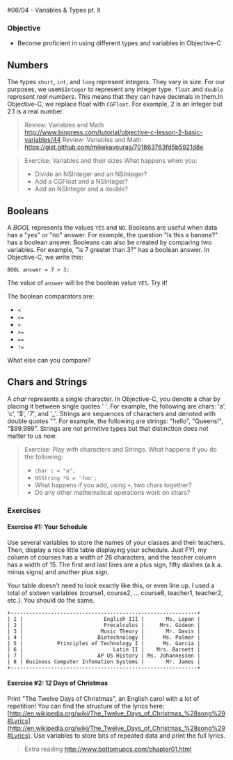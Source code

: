 #06/04 - Variables & Types pt. II

### Objective

* Become proficient in using different types and variables in Objective-C

Numbers
-
The types `short`, `int`, and `long` represent integers. They vary in size. For our purposes, we use`NSInteger` to represent any integer type. `float` and `double` represent *real numbers*. This means that they can have decimals in them.In Objective-C, we replace float with `CGFloat`. For example, 2 is an integer but 2.1 is a real number.

> Review: Variables and Math
> http://www.binpress.com/tutorial/objective-c-lesson-2-basic-variables/44
> Review: Variables and Math
> https://gist.github.com/mikekavouras/701663763fd5b5921d8e

> Exercise: Variables and their sizes
> What happens when you:
> - Divide an NSInteger and an NSInteger?
> - Add a CGFloat and a NSInteger?
> - Add an NSInteger and a double?

Booleans
-
A *BOOL* represents the values `YES` and `NO`. Booleans are useful when data has a "yes" or "no" answer. For example, the question "Is this a banana?" has a boolean answer. Booleans can also be created by comparing two variables. For example, "Is 7 greater than 3?" has a boolean answer. In Objective-C, we write this:

    BOOL answer = 7 > 3;

The value of `answer` will be the boolean value `YES`. Try it!

The boolean comparators are:
* `<`
* `<=`
* `>`
* `>=`
* `==`
* `!=`

What else can you compare?

Chars and Strings
-
A *char* represents a single character. In Objective-C, you denote a char by placing it between single quotes ' '. For example, the following are chars: 'a', 'c', '$', '7', and '_'. Strings are sequences of characters and denoted with double quotes "". For example, the following are strings: "hello", "Queens!", "$99.999". Strings are not primitive types but that distinction does not matter to us now.

> Exercise: Play with characters and Strings. What happens if you do the following:
> - `char c = "a";`
> - `NSString *b = 'foo';`
> - What happens if you add, using `+`, two chars together?
> - Do any other mathematical operations work on chars?

### Exercises

#### Exercise #1: Your Schedule

Use several variables to store the names of your classes and their teachers. Then, display a nice little table displaying your schedule.  Just FYI, my column of courses has a width of 26 characters, and the teacher column has a width of 15. The first and last lines are a plus sign, fifty dashes (a.k.a. minus signs) and another plus sign.

Your table doesn't need to look exactly like this, or even line up. I used a total of sixteen variables (course1, course2, ... course8, teacher1, teacher2, etc.). You should do the same.

```
+------------------------------------------------------------+
| 1 |                          English III |       Ms. Lapan |
| 2 |                          Precalculus |     Mrs. Gideon |
| 3 |                         Music Theory |       Mr. Davis |
| 4 |                        Biotechnology |      Ms. Palmer |
| 5 |           Principles of Technology I |      Ms. Garcia |
| 6 |                             Latin II |    Mrs. Barnett |
| 7 |                        AP US History | Ms. Johannessen |
| 8 | Business Computer Infomation Systems |       Mr. James |
+------------------------------------------------------------+
```

#### Exercise #2: 12 Days of Christmas
Print "The Twelve Days of Christmas", an English carol with a lot of repetition!
You can find the structure of the lyrics here: [http://en.wikipedia.org/wiki/The_Twelve_Days_of_Christmas_%28song%29#Lyrics](http://en.wikipedia.org/wiki/The_Twelve_Days_of_Christmas_%28song%29#Lyrics).
Use variables to store bits of repeated data and print the full lyrics.

> Extra reading
> http://www.bottomupcs.com/chapter01.html
